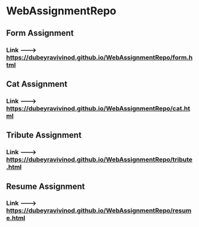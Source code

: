 ﻿# WebAssignmentRepo
 ## Form Assignment
 ### Link ---> https://dubeyravivinod.github.io/WebAssignmentRepo/form.html

 ## Cat Assignment
 ### Link ---> https://dubeyravivinod.github.io/WebAssignmentRepo/cat.html

 ## Tribute Assignment
 ### Link ---> https://dubeyravivinod.github.io/WebAssignmentRepo/tribute.html

## Resume Assignment
 ### Link ---> https://dubeyravivinod.github.io/WebAssignmentRepo/resume.html
